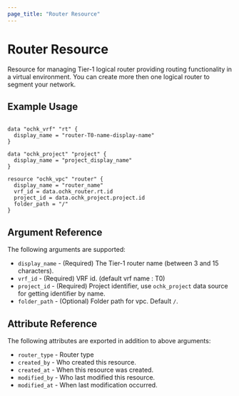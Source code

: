 ```yaml
---
page_title: "Router Resource"
---
```


# Router Resource

Resource for managing Tier-1 logical router providing routing functionality in a virtual environment. 
You can create more then one logical router to segment your network.

## Example Usage

```hcl

data "ochk_vrf" "rt" {
  display_name = "router-T0-name-display-name" 
}

data "ochk_project" "project" {
  display_name = "project_display_name"
}

resource "ochk_vpc" "router" {
  display_name = "router_name"
  vrf_id = data.ochk_router.rt.id
  project_id = data.ochk_project.project.id
  folder_path = "/"
}

```

## Argument Reference

The following arguments are supported:

* `display_name` - (Required) The Tier-1 router name (between 3 and 15 characters).
* `vrf_id` - (Required) VRF id. (default vrf name : T0)
* `project_id` - (Required) Project identifier, use `ochk_project` data source for getting identifier by name.
* `folder_path` - (Optional) Folder path for vpc. Default `/`.


## Attribute Reference


The following attributes are exported in addition to above arguments:
* `router_type` - Router type
* `created_by` - Who created this resource.
* `created_at` - When this resource was created.
* `modified_by` - Who last modified this resource.
* `modified_at` - When last modification occurred.
